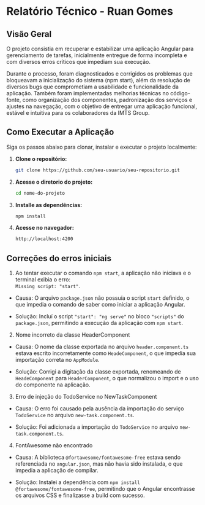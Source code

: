 # Relatório Técnico - Ruan Gomes

## Visão Geral 
O projeto consistia em recuperar e estabilizar uma aplicação Angular para gerenciamento de tarefas, inicialmente entregue de forma incompleta e com diversos erros críticos que impediam sua execução.

Durante o processo, foram diagnosticados e corrigidos os problemas que bloqueavam a inicialização do sistema (npm start), além da resolução de diversos bugs que comprometiam a usabilidade e funcionalidade da aplicação. Também foram implementadas melhorias técnicas no código-fonte, como organização dos componentes, padronização dos serviços e ajustes na navegação, com o objetivo de entregar uma aplicação funcional, estável e intuitiva para os colaboradores da IMTS Group.

## Como Executar a Aplicação

Siga os passos abaixo para clonar, instalar e executar o projeto localmente:

1. **Clone o repositório:**
   
   ```bash
   git clone https://github.com/seu-usuario/seu-repositorio.git

3. **Acesse o diretorio do projeto:**
   
   ```bash
   cd nome-do-projeto
4. **Installe as dependências:**
   
   ```bash
   npm install
6. **Acesse no navegador:**
   
   ```bash
   http://localhost:4200
   
## Correções do erros iniciais

1. Ao tentar executar o comando `npm start`, a aplicação não iniciava e o terminal exibia o erro:  
`Missing script: "start"`.

- Causa: O arquivo `package.json` não possuía o script `start` definido, o que impedia o comando de saber como iniciar a aplicação Angular.

- Solução: Incluí o script `"start": "ng serve"` no bloco `"scripts"` do `package.json`, permitindo a execução da aplicação com `npm start`.

2. Nome incorreto da classe HeaderComponent

- Causa: O nome da classe exportada no arquivo `header.component.ts` estava escrito incorretamente como `HeadeComponent`, o que impedia sua importação correta no `AppModule`.

- Solução: Corrigi a digitação da classe exportada, renomeando de `HeadeComponent` para `HeaderComponent`, o que normalizou o import e o uso do componente na aplicação.

3. Erro de injeção do TodoService no NewTaskComponent

- Causa: O erro foi causado pela ausência da importação do serviço `TodoService` no arquivo `new-task.component.ts`. 

- Solução: Foi adicionada a importação do `TodoService` no arquivo `new-task.component.ts`. 

4. FontAwesome não encontrado

- Causa: A biblioteca `@fortawesome/fontawesome-free` estava sendo referenciada no `angular.json`, mas não havia sido instalada, o que impedia a aplicação de compilar.

- Solução: Instalei a dependência com `npm install @fortawesome/fontawesome-free`, permitindo que o Angular encontrasse os arquivos CSS e finalizasse a build com sucesso.



